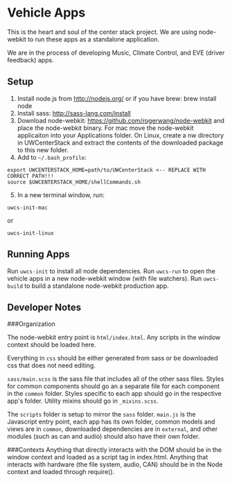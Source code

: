 Vehicle Apps
============

This is the heart and soul of the center stack project. We are using node-webkit to run these apps as a standalone application.

We are in the process of developing Music, Climate Control, and EVE (driver feedback) apps.

Setup
-----

1. Install node.js from http://nodejs.org/ or if you have brew: brew install node
2. Install sass: http://sass-lang.com/install
3. Download node-webkit: https://github.com/rogerwang/node-webkit and place the node-webkit binary. For mac move the node-webkit applicaiton into your Applications folder. On Linux, create a nw directory in UWCenterStack and extract the contents of the downloaded package to this new folder.
4. Add to `~/.bash_profile`:
```
export UWCENTERSTACK_HOME=path/to/UWCenterStack <-- REPLACE WITH CORRECT PATH!!!
source $UWCENTERSTACK_HOME/shellCommands.sh

```
5. In a new terminal window, run:
```
uwcs-init-mac
```
or
```
uwcs-init-linux
```


Running Apps
------------

Run `uwcs-init` to install all node dependencies.
Run `uwcs-run` to open the vehicle apps in a new node-webkit window (with file watchers).
Run `uwcs-build` to build a standalone node-webkit production app.

Developer Notes
---------------

###Organization

The node-webkit entry point is `html/index.html`. Any scripts in the window context should be loaded here.

Everything in `css` should be either generated from sass or be downloaded css that does not need editing.

`sass/main.scss` is the sass file that includes all of the other sass files. Styles for common components should go an a separate file for each component in the `common` folder. Styles specific to each app should go in the respective app's folder. Utility mixins should go in `_mixins.scss`.

The `scripts` folder is setup to mirror the `sass` folder. `main.js` is the Javascript entry point, each app has its own folder, common models and views are in `common`, downloaded dependencies are in `external`, and other modules (such as can and audio) should also have their own folder.

###Contexts
Anything that directly interacts with the DOM should be in the window context and loaded as a script tag in index.html.
Anything that interacts with hardware (the file system, audio, CAN) should be in the Node context and loaded through require().


